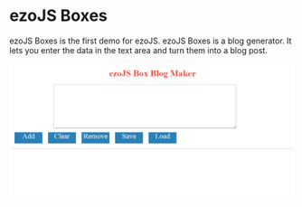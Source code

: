 # ezoJS Boxes
ezoJS Boxes is the first demo for ezoJS. ezoJS Boxes is a blog generator. It lets you enter the data in the text area and turn them into a blog post.

![](bm1.PNG)

